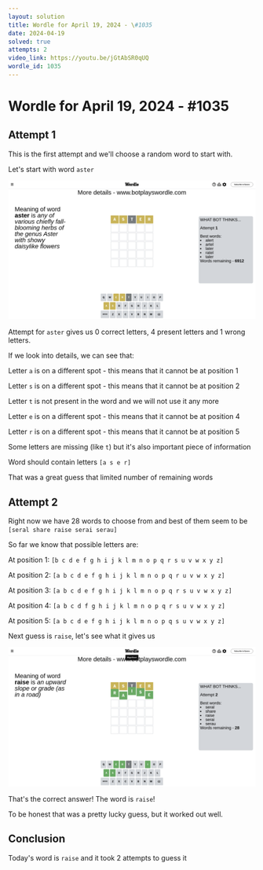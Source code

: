 ```yaml
---
layout: solution
title: Wordle for April 19, 2024 - \#1035
date: 2024-04-19
solved: true
attempts: 2
video_link: https://youtu.be/jGtAbSR0qUQ
wordle_id: 1035
---
```


# Wordle for April 19, 2024 - \#1035

## Attempt 1

This is the first attempt and we'll choose a random word to start with.

Let's start with word `aster`

![Attempt 1](2024-04-19/attempt-1.png)

Attempt for `aster` gives us 0 correct letters, 4 present letters and 1 wrong letters.

If we look into details, we can see that:

Letter `a` is on a different spot - this means that it cannot be at position 1

Letter `s` is on a different spot - this means that it cannot be at position 2

Letter `t` is not present in the word and we will not use it any more

Letter `e` is on a different spot - this means that it cannot be at position 4

Letter `r` is on a different spot - this means that it cannot be at position 5

Some letters are missing (like `t`) but it's also important piece of information

Word should contain letters `[a s e r]`

That was a great guess that limited number of remaining words



## Attempt 2

Right now we have 28 words to choose from and best of them seem to be `[seral share raise serai serau]`

So far we know that possible letters are:

At position 1: `[b c d e f g h i j k l m n o p q r s u v w x y z]`

At position 2: `[a b c d e f g h i j k l m n o p q r u v w x y z]`

At position 3: `[a b c d e f g h i j k l m n o p q r s u v w x y z]`

At position 4: `[a b c d f g h i j k l m n o p q r s u v w x y z]`

At position 5: `[a b c d e f g h i j k l m n o p q s u v w x y z]`

Next guess is `raise`, let's see what it gives us

![Attempt 2](2024-04-19/attempt-2.png)

That's the correct answer! The word is `raise`!

To be honest that was a pretty lucky guess, but it worked out well.

## Conclusion

Today's word is `raise` and it took 2 attempts to guess it


